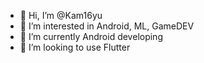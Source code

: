 - 👋 Hi, I’m @Kam16yu
- 👀 I’m interested in Android, ML, GameDEV
- 🌱 I’m currently Android developing
- 💞️ I’m looking to use Flutter
